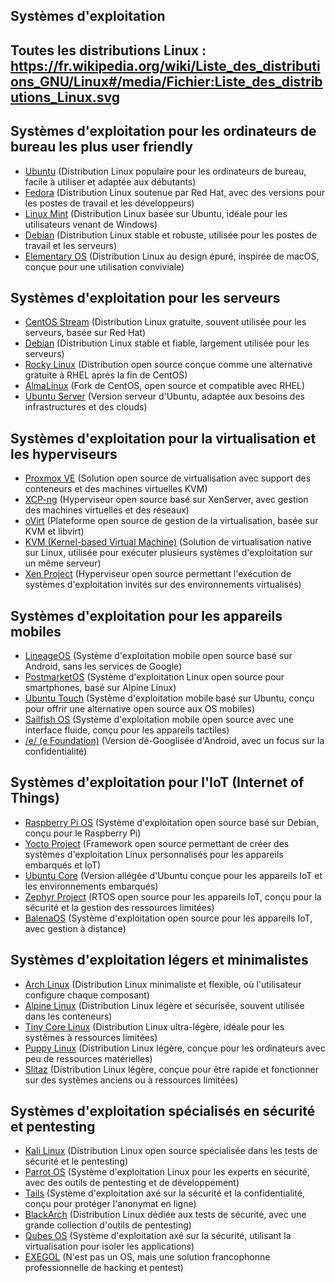 ## Systèmes d'exploitation

## Toutes les distributions Linux : https://fr.wikipedia.org/wiki/Liste_des_distributions_GNU/Linux#/media/Fichier:Liste_des_distributions_Linux.svg


## Systèmes d'exploitation pour les ordinateurs de bureau les plus user friendly
  - [Ubuntu](https://ubuntu.com/) (Distribution Linux populaire pour les ordinateurs de bureau, facile à utiliser et adaptée aux débutants)
  - [Fedora](https://getfedora.org/) (Distribution Linux soutenue par Red Hat, avec des versions pour les postes de travail et les développeurs)
  - [Linux Mint](https://linuxmint.com/) (Distribution Linux basée sur Ubuntu, idéale pour les utilisateurs venant de Windows)
  - [Debian](https://www.debian.org/) (Distribution Linux stable et robuste, utilisée pour les postes de travail et les serveurs)
  - [Elementary OS](https://elementary.io/) (Distribution Linux au design épuré, inspirée de macOS, conçue pour une utilisation conviviale)

## Systèmes d'exploitation pour les serveurs
  - [CentOS Stream](https://www.centos.org/) (Distribution Linux gratuite, souvent utilisée pour les serveurs, basée sur Red Hat)
  - [Debian](https://www.debian.org/) (Distribution Linux stable et fiable, largement utilisée pour les serveurs)
  - [Rocky Linux](https://rockylinux.org/) (Distribution open source conçue comme une alternative gratuite à RHEL après la fin de CentOS)
  - [AlmaLinux](https://almalinux.org/) (Fork de CentOS, open source et compatible avec RHEL)
  - [Ubuntu Server](https://ubuntu.com/download/server) (Version serveur d'Ubuntu, adaptée aux besoins des infrastructures et des clouds)

## Systèmes d'exploitation pour la virtualisation et les hyperviseurs
  - [Proxmox VE](https://www.proxmox.com/en/proxmox-ve) (Solution open source de virtualisation avec support des conteneurs et des machines virtuelles KVM)
  - [XCP-ng](https://xcp-ng.org/) (Hyperviseur open source basé sur XenServer, avec gestion des machines virtuelles et des réseaux)
  - [oVirt](https://www.ovirt.org/) (Plateforme open source de gestion de la virtualisation, basée sur KVM et libvirt)
  - [KVM (Kernel-based Virtual Machine)](https://www.linux-kvm.org/) (Solution de virtualisation native sur Linux, utilisée pour exécuter plusieurs systèmes d'exploitation sur un même serveur)
  - [Xen Project](https://xenproject.org/) (Hyperviseur open source permettant l'exécution de systèmes d'exploitation invités sur des environnements virtualisés)

## Systèmes d'exploitation pour les appareils mobiles
  - [LineageOS](https://lineageos.org/) (Système d'exploitation mobile open source basé sur Android, sans les services de Google)
  - [PostmarketOS](https://postmarketos.org/) (Système d'exploitation Linux open source pour smartphones, basé sur Alpine Linux)
  - [Ubuntu Touch](https://ubuntu-touch.io/) (Système d'exploitation mobile basé sur Ubuntu, conçu pour offrir une alternative open source aux OS mobiles)
  - [Sailfish OS](https://sailfishos.org/) (Système d'exploitation mobile open source avec une interface fluide, conçu pour les appareils tactiles)
  - [/e/ (e Foundation)](https://e.foundation/) (Version dé-Googlisée d'Android, avec un focus sur la confidentialité)

## Systèmes d'exploitation pour l'IoT (Internet of Things)
  - [Raspberry Pi OS](https://www.raspberrypi.org/software/) (Système d'exploitation open source basé sur Debian, conçu pour le Raspberry Pi)
  - [Yocto Project](https://www.yoctoproject.org/) (Framework open source permettant de créer des systèmes d'exploitation Linux personnalisés pour les appareils embarqués et IoT)
  - [Ubuntu Core](https://ubuntu.com/core) (Version allégée d'Ubuntu conçue pour les appareils IoT et les environnements embarqués)
  - [Zephyr Project](https://www.zephyrproject.org/) (RTOS open source pour les appareils IoT, conçu pour la sécurité et la gestion des ressources limitées)
  - [BalenaOS](https://www.balena.io/os/) (Système d'exploitation open source pour les appareils IoT, avec gestion à distance)

## Systèmes d'exploitation légers et minimalistes
  - [Arch Linux](https://www.archlinux.org/) (Distribution Linux minimaliste et flexible, où l'utilisateur configure chaque composant)
  - [Alpine Linux](https://alpinelinux.org/) (Distribution Linux légère et sécurisée, souvent utilisée dans les conteneurs)
  - [Tiny Core Linux](http://tinycorelinux.net/) (Distribution Linux ultra-légère, idéale pour les systèmes à ressources limitées)
  - [Puppy Linux](http://puppylinux.com/) (Distribution Linux légère, conçue pour les ordinateurs avec peu de ressources matérielles)
  - [Slitaz](http://www.slitaz.org/en/) (Distribution Linux légère, conçue pour être rapide et fonctionner sur des systèmes anciens ou à ressources limitées)

## Systèmes d'exploitation spécialisés en sécurité et pentesting
  - [Kali Linux](https://www.kali.org/) (Distribution Linux open source spécialisée dans les tests de sécurité et le pentesting)
  - [Parrot OS](https://www.parrotsec.org/) (Système d'exploitation Linux pour les experts en sécurité, avec des outils de pentesting et de développement)
  - [Tails](https://tails.boum.org/) (Système d'exploitation axé sur la sécurité et la confidentialité, conçu pour protéger l'anonymat en ligne)
  - [BlackArch](https://blackarch.org/) (Distribution Linux dédiée aux tests de sécurité, avec une grande collection d'outils de pentesting)
  - [Qubes OS](https://www.qubes-os.org/) (Système d'exploitation axé sur la sécurité, utilisant la virtualisation pour isoler les applications)
  - [EXEGOL](https://exegol.readthedocs.io/en/latest/) (N'est pas un OS, mais une solution francophonne professionnelle de hacking et pentest)


